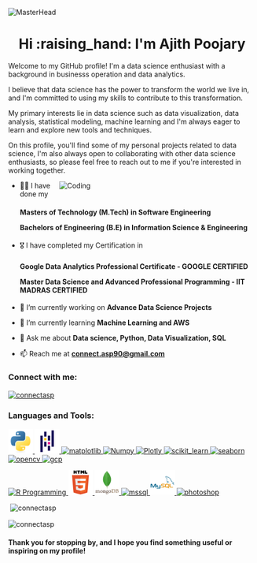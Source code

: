 ![MasterHead](https://storage.googleapis.com/gweb-cloudblog-publish/original_images/DataAnalytics.gif)
<h1 align="center">Hi :raising_hand: I'm Ajith Poojary</h1>

<p align="left">
Welcome to my GitHub profile! I'm a data science enthusiast with a background in businesss operation and data analytics.
</p>
<p align="left">
I believe that data science has the power to transform the world we live in, and I'm committed to using my skills to contribute to this transformation. 
</p>
<p align="left">
My primary interests lie in data science such as data visualization, data analysis, statistical modeling, machine learning and I'm always eager to learn and explore new tools and techniques.
</p>
<p align="left">
On this profile, you'll find some of my personal projects related to data science, I'm also always open to collaborating with other data science enthusiasts, so please feel free to reach out to me if you're interested in working together.
</p>


<img align = "right" alt="Coding" width = "400" src = "https://chools.in/wp-content/uploads/data-science-2-1.gif">

- :man_student: I have done my
	 <p align="left">
	 <h4 align="left">
	  Masters of Technology (M.Tech) in Software Engineering
	 </p>
	 <p align="left">
      Bachelors of Engineering (B.E) in Information Science & Engineering
     </p>
     </h4>

- :medal_military: I have completed my Certification in
  	 <p align="left">
	 <h4 align="left">
	  Google Data Analytics Professional Certificate - GOOGLE CERTIFIED
	 </p>
	 <p align="left">
      Master Data Science and Advanced Professional Programming - IIT MADRAS CERTIFIED 
     </p>
     </h4>

- :dart: I’m currently working on **Advance Data Science Projects**

- 🌱 I’m currently learning **Machine Learning and AWS**

- 💬 Ask me about **Data science, Python, Data Visualization, SQL**

- 📫 Reach me at **connect.asp90@gmail.com**


<h3 align="left">Connect with me:</h3>
<p align="left">
<a href="https://linkedin.com/in/connectasp" target="blank"><img align="center" src="https://raw.githubusercontent.com/rahuldkjain/github-profile-readme-generator/master/src/images/icons/Social/linked-in-alt.svg" alt="connectasp" height="30" width="40" /></a>
</p>

<h3 align="left">Languages and Tools:</h3>
<p align="left"> <a href="https://www.python.org" target="_blank" rel="noreferrer"> <img src="https://raw.githubusercontent.com/devicons/devicon/master/icons/python/python-original.svg" alt="python" width="50" height="50"/> </a> <a href="https://pandas.pydata.org/" target="_blank" rel="noreferrer"> <img src="https://raw.githubusercontent.com/devicons/devicon/2ae2a900d2f041da66e950e4d48052658d850630/icons/pandas/pandas-original.svg" alt="pandas" width="50" height="50"/> </a><a href="https://matplotlib.org/stable/index.html" target="_blank" rel="noreferrer"> <img src="https://matplotlib.org/3.1.1/_static/logo2_compressed.svg" alt="matplotlib" width="75" height="75"/> </a><a href="https://numpy.org/" target="_blank" rel="noreferrer"> <img src="https://upload.wikimedia.org/wikipedia/commons/3/31/NumPy_logo_2020.svg" alt="Numpy" width="75" height="75"/> </a><a href="https://plotly.com/python/" target="_blank" rel="noreferrer"> <img src="https://www.vectorlogo.zone/logos/plot_ly/plot_ly-official.svg" alt="Plotly" width="50" height="50"/> </a> <a href="https://scikit-learn.org/" target="_blank" rel="noreferrer"> <img src="https://upload.wikimedia.org/wikipedia/commons/0/05/Scikit_learn_logo_small.svg" alt="scikit_learn" width="50" height="50"/> </a> <a href="https://seaborn.pydata.org/" target="_blank" rel="noreferrer"> <img src="https://seaborn.pydata.org/_images/logo-mark-lightbg.svg" alt="seaborn" width="50" height="50"/> </a><a href="https://opencv.org/" target="_blank" rel="noreferrer"> <img src="https://www.vectorlogo.zone/logos/opencv/opencv-icon.svg" alt="opencv" width="50" height="50"/> </a> <a href="https://cloud.google.com" target="_blank" rel="noreferrer"> <img src="https://www.vectorlogo.zone/logos/google_cloud/google_cloud-icon.svg" alt="gcp" width="50" height="50"/> </a><p align="left"> <a href="https://www.r-project.org/about.html" target="_blank" rel="noreferrer"> <img src="https://upload.wikimedia.org/wikipedia/commons/thumb/1/1b/R_logo.svg/2560px-R_logo.svg.png" alt="R Programming" width="50" height="50"/> </a> <a href="https://www.w3.org/html/" target="_blank" rel="noreferrer"> <img src="https://raw.githubusercontent.com/devicons/devicon/master/icons/html5/html5-original-wordmark.svg" alt="html5" width="50" height="50"/> </a> <a href="https://www.mongodb.com/" target="_blank" rel="noreferrer"> <img src="https://raw.githubusercontent.com/devicons/devicon/master/icons/mongodb/mongodb-original-wordmark.svg" alt="mongodb" width="50" height="50"/> </a> <a href="https://www.microsoft.com/en-us/sql-server" target="_blank" rel="noreferrer"> <img src="https://www.svgrepo.com/show/303229/microsoft-sql-server-logo.svg" alt="mssql" width="50" height="50"/> </a> <a href="https://www.mysql.com/" target="_blank" rel="noreferrer"> <img src="https://raw.githubusercontent.com/devicons/devicon/master/icons/mysql/mysql-original-wordmark.svg" alt="mysql" width="50" height="50"/> </a> <a href="https://www.photoshop.com/en" target="_blank" rel="noreferrer"> <img src="https://upload.wikimedia.org/wikipedia/commons/a/af/Adobe_Photoshop_CC_icon.svg" alt="photoshop" width="50" height="50"/> </a>  </p>

<p>&nbsp;<img align="center" src="https://github-readme-stats.vercel.app/api?username=connectasp&show_icons=true&locale=en" alt="connectasp" /></p>

<p><img align="center" src="https://github-readme-streak-stats.herokuapp.com/?user=connectasp&" alt="connectasp" /></p>

<h4 align="left">
<p align="left">
Thank you for stopping by, and I hope you find something useful or inspiring on my profile!
</p>
</h4>
